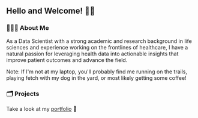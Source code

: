 ## Hello and Welcome! 👋🏼

### 👨🏻‍💻 About Me
As a Data Scientist with a strong academic and research background in life sciences and experience working on the frontlines of healthcare, I have a natural passion for leveraging health data into actionable insights that improve patient outcomes and advance the field. 


Note: If I'm not at my laptop, you'll probably find me running on the trails, playing fetch with my dog in the yard, or most likely getting some coffee!  

### 🗂️ Projects

Take a look at my [portfolio](https://seugley.github.io/portfolio/) 👀

